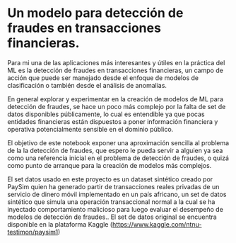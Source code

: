 # Un modelo para detección de fraudes en transacciones financieras.



Para mi una de las aplicaciones más interesantes y útiles en la práctica del ML es la detección de fraudes en transacciones financieras, un campo de acción que puede ser manejado desde el enfoque de modelos de clasificación o también desde el análisis de anomalías. 

En general explorar y experimentar en la creación de modelos de ML para detección de fraudes, se hace un poco más complejo por la falta de set de datos disponibles públicamente, lo cual es entendible ya que pocas entidades financieras están dispuestos a poner información financiera y operativa potencialmente sensible en el dominio público.

El objetivo de este notebook exponer una aproximación sencilla al problema de la la detección de fraudes, que espero le pueda servir a alguien ya sea como una referencia inicial en el problema de detección de fraudes, o quizá como  punto de arranque para la creación de modelos más complejos. 

El set datos usado en este proyecto es un dataset sintético creado por PaySim quien ha generado partir de transacciones reales privadas de un servicio de dinero móvil implementado en un país africano, un set de datos sintético que simula una operación transaccional normal a la cual se ha inyectado comportamiento malicioso para luego evaluar el desempeño de modelos de detección de fraudes.. El set de datos original se encuentra disponible en la plataforma Kaggle (https://www.kaggle.com/ntnu-testimon/paysim1)